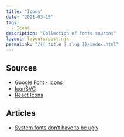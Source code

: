 ```yaml
---
title: "Icons"
date: "2021-03-15"
tags:
  - Icons
description: "Collection of fonts sources"
layout: layouts/post.njk
permalink: "/{{ title | slug }}/index.html"
---
```


## Sources

- [Google Font - Icons](https://fonts.google.com/icons)
- [IconSVG](https://iconsvg.xyz)
- [React Icons](https://react-icons.github.io/react-icons/)

## Articles

- [System fonts don’t have to be ugly](https://iainbean.com/posts/2021/system-fonts-dont-have-to-be-ugly/)
